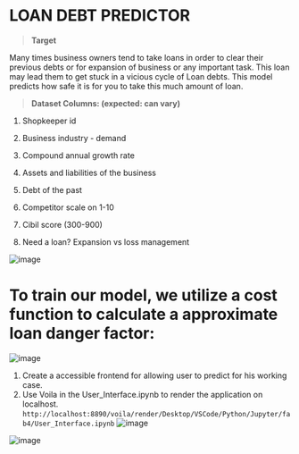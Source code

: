 

# LOAN DEBT PREDICTOR

    

> **Target**

Many times business owners tend to take loans in order to clear their previous debts or for expansion of business or any important task. This loan may lead them to get stuck in a vicious cycle of Loan debts. This model predicts how safe it is for you to take this much amount of loan.  

      

> **Dataset Columns: (expected: can vary)**

1.  Shopkeeper id
    
2.  Business industry - demand
    
3.  Compound annual growth rate
    
4.  Assets and liabilities of the business
    
5.  Debt of the past
    
6.  Competitor scale on 1-10
    
7.  Cibil score (300-900)
    
8.  Need a loan? Expansion vs loss management   


![image](https://user-images.githubusercontent.com/78641951/170853540-a5681ff8-8536-48f0-a756-5de8b6b80f0d.png)  

# To train our model, we utilize a cost function to calculate a approximate loan danger factor:
![image](https://user-images.githubusercontent.com/78641951/170853635-5ac501bf-49d2-4167-bfe4-0105ab7e79ad.png)


1.  Create a accessible frontend for allowing user to predict for his working case.
2.  Use Voila in the User_Interface.ipynb to render the application on localhost.
```http://localhost:8890/voila/render/Desktop/VSCode/Python/Jupyter/fab4/User_Interface.ipynb```
![image](https://user-images.githubusercontent.com/78641951/170853605-5c4fa79d-94f1-4a61-a4ab-7b28e232f6e7.png)  

![image](https://user-images.githubusercontent.com/78641951/170853612-119ca588-a57b-476d-988c-f9c0a6e9f995.png)

 
 
